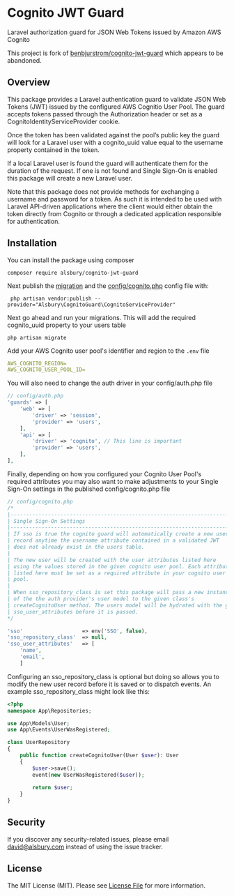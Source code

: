 # Cognito JWT Guard
Laravel authorization guard for JSON Web Tokens issued by Amazon AWS Cognito

This project is fork of [benbjurstrom/cognito-jwt-guard](https://github.com/benbjurstrom/cognito-jwt-guard) which appears to be abandoned.

## Overview
 This package provides a Laravel authentication guard to validate JSON Web Tokens (JWT) issued by the configured AWS Cognitio User Pool. The guard accepts tokens passed through the Authorization header or set as a CognitoIdentityServiceProvider cookie.
 
 Once the token has been validated against the pool’s public key the guard will look for a Laravel user with a cognito_uuid value equal to the username property contained in the token.  
 
 If a local Laravel user is found the guard will authenticate them for the duration of the request. If one is not found and Single Sign-On is enabled this package will create a new Laravel user.
 
 Note that this package does not provide methods for exchanging a username and password for a token. As such it is intended to be used with Laravel API-driven applications where the client would either obtain the token directly from Cognito or through a dedicated application responsible for authentication.
 
## Installation

You can install the package using composer

```shell script
composer require alsbury/cognito-jwt-guard
```

Next publish the [migration](https://github.com/alsbury/cognito-jwt-guard/blob/master/database/migrations/add_cognito_uuid_to_users_table.php.stub) and the [config/cognito.php](https://github.com/alsbury/cognito-jwt-guard/blob/master/config/cognito.php) config file with:

```shell script
 php artisan vendor:publish --provider="Alsbury\CognitoGuard\CognitoServiceProvider"
```

Next go ahead and run your migrations. This will add the required cognito_uuid property to your users table
```shell script
php artisan migrate
```

Add your AWS Cognito user pool's identifier and region to the `.env` file
```yaml
AWS_COGNITO_REGION=
AWS_COGNITO_USER_POOL_ID=
```

You will also need to change the auth driver in your config/auth.php file
```php
// config/auth.php
'guards' => [
    'web' => [
        'driver' => 'session',
        'provider' => 'users',
    ],
    'api' => [
        'driver' => 'cognito', // This line is important 
        'provider' => 'users',
    ],
],
```

Finally, depending on how you configured your Cognito User Pool's required attributes you may also want to make adjustments to your Single Sign-On settings in the published config/cognito.php file
```php
// config/cognito.php
/*
|--------------------------------------------------------------------------
| Single Sign-On Settings
|--------------------------------------------------------------------------
| If sso is true the cognito guard will automatically create a new user 
| record anytime the username attribute contained in a validated JWT 
| does not already exist in the users table.
|
| The new user will be created with the user attributes listed here
| using the values stored in the given cognito user pool. Each attribute
| listed here must be set as a required attribute in your cognito user
| pool.
|
| When sso_repository_class is set this package will pass a new instance
| of the the auth provider's user model to the given class's
| createCognitoUser method. The users model will be hydrated with the given
| sso_user_attributes before it is passed.
*/

'sso'                   => env('SSO', false),
'sso_repository_class'  => null,
'sso_user_attributes'   => [
    'name',
    'email',
    ]
```

Configuring an sso_repository_class is optional but doing so allows you to 
modify the new user record before it is saved or to dispatch events. An example 
sso_repository_class might look like this:

```php
<?php
namespace App\Repositories;

use App\Models\User;
use App\Events\UserWasRegistered;

class UserRepository
{
    public function createCognitoUser(User $user): User
    {
        $user->save();
        event(new UserWasRegistered($user));
        
        return $user;
    }
}
```

## Security

If you discover any security-related issues, please email [david@alsbury.com](mailto:david@alsbury.com) instead of using the issue tracker.

## License

The MIT License (MIT). Please see [License File](LICENSE.md) for more information.
